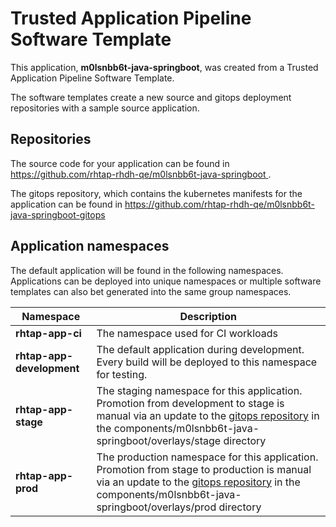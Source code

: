 # Trusted Application Pipeline Software Template

This application, **m0lsnbb6t-java-springboot**, was created from a Trusted Application Pipeline Software Template.

The software templates create a new source and gitops deployment repositories with a sample source application. 

## Repositories

The source code for your application can be found in [https://github.com/rhtap-rhdh-qe/m0lsnbb6t-java-springboot ](https://github.com/rhtap-rhdh-qe/m0lsnbb6t-java-springboot ).
 
The gitops repository, which contains the kubernetes manifests for the application can be found in 
[https://github.com/rhtap-rhdh-qe/m0lsnbb6t-java-springboot-gitops ](https://github.com/rhtap-rhdh-qe/m0lsnbb6t-java-springboot-gitops ) 

## Application namespaces 

The default application will be found in the following namespaces. Applications can be deployed into unique namespaces or multiple software templates can also bet generated into the same group namespaces.  

|  Namespace   |  Description   |  
| -------- | -------- |
| **rhtap-app-ci** | The namespace used for CI workloads |
| **rhtap-app-development** | The default application during development. Every build will be deployed to this namespace for testing. |
| **rhtap-app-stage** | The staging namespace for this application. Promotion from development to stage is manual via an update to the [gitops repository](https://github.com/rhtap-rhdh-qe/m0lsnbb6t-java-springboot-gitops ) in the components/m0lsnbb6t-java-springboot/overlays/stage directory |
| **rhtap-app-prod** | The production namespace for this application. Promotion from stage to production is manual via an update to the [gitops repository](https://github.com/rhtap-rhdh-qe/m0lsnbb6t-java-springboot-gitops ) in the components/m0lsnbb6t-java-springboot/overlays/prod directory |